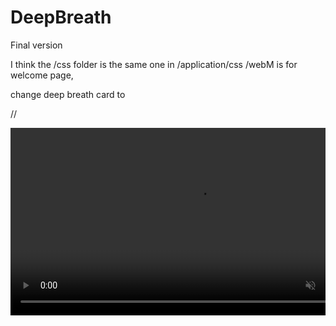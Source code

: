 # DeepBreath
Final version

I think the /css folder is the same one in /application/css
/webM is for welcome page, 

change deep breath card to 


  // <div class="column" onclick="window.location='heartMain.html';">
        <div class="card" id = 'card1' >
            <video autoplay loop muted width="600" height="300">
                <source type="video/webm" src="../webM/heart.webm">
            </video>
        </div>
    </div>

